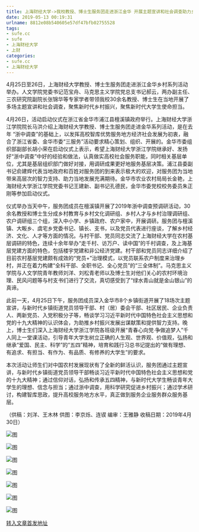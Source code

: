 ```yaml
---
title: 上海财经大学->我校教授、博士生服务团走进浙江金华 开展主题宣讲和社会调查助力乡村振兴 | sufe.cc
date: 2019-05-13 00:19:31
urlname: 8812e08b540605e57df47bfb02755528
tags: 
- sufe.cc
- sufe
- 上海财经大学
- 上财
categories:
- sufe.cc
- 上海财经大学
---
```



4月25日至26日，上海财经大学教授、博士生服务团走进浙江金华乡村系列活动举办。人文学院党委书记范宝舟、马克思主义学院党总支书记郝云，两办副主任、三农研究院副院长张锦华等专家学者带领我校30余名教授、博士生在当地开展了多场主题宣讲和社会调查，聚焦新时代乡村振兴，聚焦新时代大学生使命担当。

4月26日，活动启动仪式在浙江省金华市浦江县檀溪镇政府举行。上海财经大学浙江学院院长马洪介绍上海财经大学教授、博士生服务团走进金华系列活动，是在去年 “浙中调查”的基础上，以发挥高校智库优势服务地方经济社会发展为初衷，融合了浙江省委、金华市委“三服务”活动要求精心策划、组织、开展的。金华市委组织部副部长胡小荣在启动仪式上表示，希望上海财经大学浙江学院继承好、发扬好“浙中调查”中好的经验和做法，认真做实高校社会服务职能，同时相关基层单位，尤其是基层组织部门做好对接，用调研成果更好地服务基层决策。浦江县委副书记俞建辉代表当地政府和百姓对服务团的到来表示极大的欢迎，对服务团为当地带来高层次的智力支持、助力当地发展充满期待。金华市农业农村局局长金艳，上海财经大学浙江学院党委书记王建新、副书记孔德民，金华市委党校校务委员朱正刚等参加启动仪式。

仪式举办当天中午，服务团成员在檀溪镇开展了2019年浙中调查预调研活动，30余名教授和博士生分成乡村教育与乡村文化调研组、乡村人才与乡村治理调研组、农户调研组三个组，深入中小学、乡镇政府、农户家中，开展调研。服务团与檀溪镇、大畈乡、虞宅乡党委书记、镇长、支书，以及党员代表进行座谈，了解乡村经济、文化、人才等方面的情况。与村干部、党员同志交流了上海财经大学在农村基层调研的特色，连续十余年举办“走千村、访万户、读中国”的千村调查，及上海基层党建方面的特色，包括楼宇党建和非公经济党建。村干部和党员同志详细介绍了目前农村基层党建颇有成效的“党员+”治理模式，以党员联系农户制度来治理乡村，并正在着力构建“全科干部、全职书记、全心党员”的“三全体制”。马克思主义学院与人文学院青年教师刘洋、刘松青老师以及博士生对他们关心的农村环境治理、民风问题等与村支书们进行了交流，真切感受到了“绿水青山就是金山银山”的真谛。

此前一天，4月25日下午，服务团成员深入金华市8个乡镇街道开展了18场次主题宣讲，与新时代乡镇街道党员领导干部、村（居）委会干部、社区居民、企业负责人、两新党员、入党积极分子等，畅谈学习习近平新时代中国特色社会主义思想和党的十九大精神的认识体会，为助推乡村振兴发展出谋献策和提供智力支持。晚上，博士生们深入上海财经大学浙江学院各班级开展“青春心向党∙争做追梦人”千人同上一堂课活动，引导青年大学生树立正确的人生观、世界观、价值观，弘扬和继承“爱国、民主、科学”的“五四”精神，培育和践行习总书记提出的“做有理想、有追求、有担当、有作为、有品质、有修养的大学生”的要求。

本次活动让师生们对中国农村发展现状有了全新的鲜活认识，服务团通过主题宣讲，与新时代乡镇街道党员领导干部畅谈习近平新时代中国特色社会主义思想和党的十九大精神；通过信仰对话，弘扬和传承五四精神，与新时代大学生畅谈青年大学生的理想、信念与担当；通过浙中调查，用科学研究促进乡村振兴；通过学术研讨，构建智库思政，提升高校服务地方水平，真正做到服务企业服务群众服务基层。

（供稿：刘洋、王木林 供图：李京烁、连锲 编审：王雅静 收稿日期：2019年4月30日）



![图](http://news.sufe.edu.cn/_upload/article/images/07/38/600dcfdc43cdbb59a1ac32a042dd/240d8e3d-b06f-4a2f-abe5-1e2a664b18ac.jpg)

![图](http://news.sufe.edu.cn/_upload/article/images/07/38/600dcfdc43cdbb59a1ac32a042dd/09e7ac0e-23e0-4694-b35d-d288a4b048a5.jpg)

![图](http://news.sufe.edu.cn/_upload/article/images/07/38/600dcfdc43cdbb59a1ac32a042dd/8f74cfec-9b6f-45b6-930c-09e960aeecf3.png)

![图](http://news.sufe.edu.cn/_upload/article/images/07/38/600dcfdc43cdbb59a1ac32a042dd/e46b4573-d220-42e9-9101-fcbccff6b7fc.jpg)

![图](http://news.sufe.edu.cn/_upload/article/images/07/38/600dcfdc43cdbb59a1ac32a042dd/04095192-2569-42b3-b729-6dc174694deb.jpg)

![图](http://news.sufe.edu.cn/_upload/article/images/07/38/600dcfdc43cdbb59a1ac32a042dd/d2564a0a-3799-4107-b303-93a139f1a6d0.jpg)

![图](http://news.sufe.edu.cn/_upload/article/images/07/38/600dcfdc43cdbb59a1ac32a042dd/87023a83-830a-4775-935c-53419580a439.jpg)

[转入文章首发地址](http://news.sufe.edu.cn/d4/09/c179a119817/page.htm)
